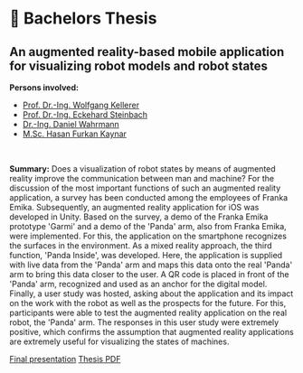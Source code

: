 # 🧪 Bachelors Thesis

## An augmented reality-based mobile application for visualizing robot models and robot states

**Persons involved:**
- [Prof. Dr.-Ing. Wolfgang Kellerer](https://www.professoren.tum.de/kellerer-wolfgang)
- [Prof. Dr.-Ing. Eckehard Steinbach](https://www.ce.cit.tum.de/lmt/team/mitarbeiter/steinbach-eckehard/)
- [Dr.-Ing. Daniel Wahrmann](https://de.linkedin.com/in/daniel-wahrmann-lockhart/de?original_referer=https%3A%2F%2Fwww.google.com%2F)
- [M.Sc. Hasan Furkan Kaynar](https://www.ce.cit.tum.de/lmt/team/mitarbeiter/kaynar-furkan/)

&nbsp;


**Summary:**
Does a visualization of robot states by means of augmented reality improve the communication between man and machine? For the discussion of the most important functions of such an augmented reality application, a survey has been conducted among the employees of Franka Emika. Subsequently, an augmented reality application for iOS was developed in Unity. Based on the survey, a demo of the Franka Emika prototype 'Garmi' and a demo of the 'Panda' arm, also from Franka Emika, were implemented. For this, the application on the smartphone recognizes the surfaces in the environment. As a mixed reality approach, the third function, 'Panda Inside', was developed. Here, the application is supplied with live data from the 'Panda' arm and maps this data onto the real 'Panda' arm to bring this data closer to the user. A QR code is placed in front of the 'Panda' arm, recognized and used as an anchor for the digital model. Finally, a user study was hosted, asking about the application and its impact on the work with the robot as well as the prospects for the future. For this, participants were able to test the augmented reality application on the real robot, the 'Panda' arm. The responses in this user study were extremely positive, which confirms the assumption that augmented reality applications are extremely useful for visualizing the states of machines.


[Final presentation](https://github.com/phknestel/PresentationsAndFiles/tree/main/BA%20Presentation%202)
[Thesis PDF](https://github.com/phknestel/PresentationsAndFiles/blob/main/Thesis.pdf)

